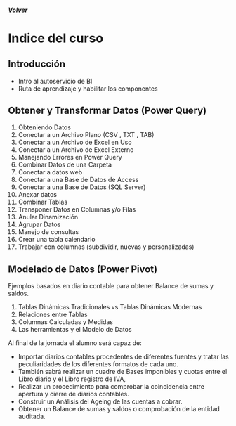 ##### [Volver](/Curso-de-Herramientas-analiticas-para-auditoria-I/)
<script src="https://kit.fontawesome.com/065728df02.js" crossorigin="anonymous"></script>
# Indice del curso

## Introducción
  *	Intro al autoservicio de BI <a href="#"><i class="far fa-file-pdf"></i></a> 
  *	Ruta de aprendizaje y habilitar los componentes <a href="#"><i class="far fa-file-word"></i></a> 
## Obtener y Transformar Datos (Power Query)
  1. Obteniendo Datos
  1.	Conectar a un Archivo Plano (CSV <a href="/downloads/2.Producción_2015.CSV"><i class="far fa-file-code"></i> </a>, TXT <a href="/downloads/2.Producción_1999.txt"><i class="far fa-file-code"></i> </a>, TAB) 
  1.	Conectar a un Archivo de Excel en Uso
  1.	Conectar a un Archivo de Excel Externo
  1.	Manejando Errores en Power Query
  1.	Combinar Datos de una Carpeta  <a href="#"><i class="far fa-file-archive"></i></a> 
  1.	Conectar a datos web
  1.	Conectar a una Base de Datos de Access <a href="#"><i class="fas fa-database"></i></a> 
  1.	Conectar a una Base de Datos (SQL Server) <a href="#"><i class="fas fa-database"></i></a> 
  1.	Anexar datos
  1.	Combinar Tablas 
  1.	Transponer Datos en Columnas y/o Filas
  1.	Anular Dinamización
  1.	Agrupar Datos
  1. Manejo de consultas
  1. Crear una tabla calendario
  1. Trabajar con columnas (subdividir, nuevas y personalizadas) <a href="#"> <i class="fas fa-file-excel"></i></a> 



 
## Modelado de Datos (Power Pivot)
  Ejemplos basados en diario contable para obtener Balance de sumas y saldos.
  1.	Tablas Dinámicas Tradicionales vs Tablas Dinámicas Modernas
  1.	Relaciones entre Tablas
  1.	Columnas Calculadas y Medidas
  1.	Las herramientas y el Modelo de Datos


Al final de la jornada el alumno será capaz de:
*	Importar diarios contables procedentes de diferentes fuentes y tratar las peculiaridades de los diferentes formatos de cada uno.
*	También sabrá realizar un cuadre de Bases imponibles y cuotas entre el Libro diario y el Libro registro de IVA, 
*	Realizar un procedimiento para comprobar la coincidencia entre apertura y cierre de diarios contables.
*	Construir un Análisis del Ageing de las cuentas a cobrar. 
*	Obtener un Balance de sumas y saldos o comprobación de la entidad auditada.


